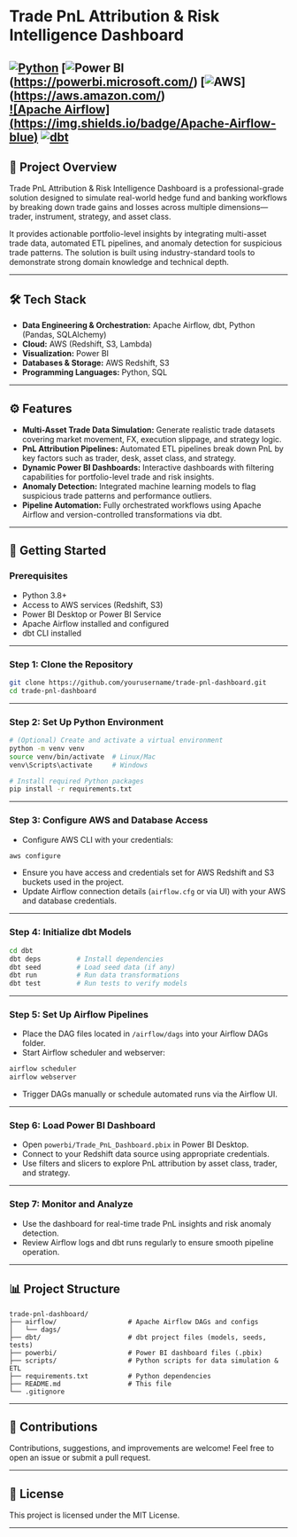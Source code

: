 
# Trade PnL Attribution & Risk Intelligence Dashboard

[![Python](https://img.shields.io/badge/python-3.8%2B-blue)](https://www.python.org/)  [![Power BI](https://img.shields.io/badge/Power%20BI-Dashboard-green)(https://powerbi.microsoft.com/)  [![AWS](https://img.shields.io/badge/AWS-Cloud-orange)]  (https://aws.amazon.com/)  
[![Apache Airflow] (https://img.shields.io/badge/Apache-Airflow-blue)](https://airflow.apache.org/)  [![dbt](https://img.shields.io/badge/dbt-Data%20Transformation-lightgrey)](https://www.getdbt.com/)
---

## 🚀 Project Overview

Trade PnL Attribution & Risk Intelligence Dashboard is a professional-grade solution designed to simulate real-world hedge fund and banking workflows by breaking down trade gains and losses across multiple dimensions—trader, instrument, strategy, and asset class.  

It provides actionable portfolio-level insights by integrating multi-asset trade data, automated ETL pipelines, and anomaly detection for suspicious trade patterns. The solution is built using industry-standard tools to demonstrate strong domain knowledge and technical depth.

---

## 🛠️ Tech Stack

- **Data Engineering & Orchestration:** Apache Airflow, dbt, Python (Pandas, SQLAlchemy)  
- **Cloud:** AWS (Redshift, S3, Lambda)  
- **Visualization:** Power BI  
- **Databases & Storage:** AWS Redshift, S3  
- **Programming Languages:** Python, SQL  

---

## ⚙️ Features

- **Multi-Asset Trade Data Simulation:** Generate realistic trade datasets covering market movement, FX, execution slippage, and strategy logic.  
- **PnL Attribution Pipelines:** Automated ETL pipelines break down PnL by key factors such as trader, desk, asset class, and strategy.  
- **Dynamic Power BI Dashboards:** Interactive dashboards with filtering capabilities for portfolio-level trade and risk insights.  
- **Anomaly Detection:** Integrated machine learning models to flag suspicious trade patterns and performance outliers.  
- **Pipeline Automation:** Fully orchestrated workflows using Apache Airflow and version-controlled transformations via dbt.  

---

## 🎯 Getting Started

### Prerequisites

- Python 3.8+  
- Access to AWS services (Redshift, S3)  
- Power BI Desktop or Power BI Service  
- Apache Airflow installed and configured  
- dbt CLI installed  

---

### Step 1: Clone the Repository

```bash
git clone https://github.com/yourusername/trade-pnl-dashboard.git
cd trade-pnl-dashboard
````

---

### Step 2: Set Up Python Environment

```bash
# (Optional) Create and activate a virtual environment
python -m venv venv
source venv/bin/activate  # Linux/Mac
venv\Scripts\activate     # Windows

# Install required Python packages
pip install -r requirements.txt
```

---

### Step 3: Configure AWS and Database Access

* Configure AWS CLI with your credentials:

```bash
aws configure
```

* Ensure you have access and credentials set for AWS Redshift and S3 buckets used in the project.
* Update Airflow connection details (`airflow.cfg` or via UI) with your AWS and database credentials.

---

### Step 4: Initialize dbt Models

```bash
cd dbt
dbt deps         # Install dependencies
dbt seed         # Load seed data (if any)
dbt run          # Run data transformations
dbt test         # Run tests to verify models
```

---

### Step 5: Set Up Airflow Pipelines

* Place the DAG files located in `/airflow/dags` into your Airflow DAGs folder.
* Start Airflow scheduler and webserver:

```bash
airflow scheduler
airflow webserver
```

* Trigger DAGs manually or schedule automated runs via the Airflow UI.

---

### Step 6: Load Power BI Dashboard

* Open `powerbi/Trade_PnL_Dashboard.pbix` in Power BI Desktop.
* Connect to your Redshift data source using appropriate credentials.
* Use filters and slicers to explore PnL attribution by asset class, trader, and strategy.

---

### Step 7: Monitor and Analyze

* Use the dashboard for real-time trade PnL insights and risk anomaly detection.
* Review Airflow logs and dbt runs regularly to ensure smooth pipeline operation.

---

## 📊 Project Structure

```
trade-pnl-dashboard/
├── airflow/                  # Apache Airflow DAGs and configs
│   └── dags/
├── dbt/                      # dbt project files (models, seeds, tests)
├── powerbi/                  # Power BI dashboard files (.pbix)
├── scripts/                  # Python scripts for data simulation & ETL
├── requirements.txt          # Python dependencies
├── README.md                 # This file
└── .gitignore
```

---

## 🤝 Contributions

Contributions, suggestions, and improvements are welcome! Feel free to open an issue or submit a pull request.

---

## 📜 License

This project is licensed under the MIT License.

---

